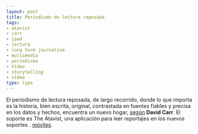 ```yaml
---
layout: post
title: Periodismo de lectura reposada
tags: 
- atavist
- carr
- ipad
- lectura
- long form journalism
- multimedia
- periodismo
- Vídeo
- storytelling
- vídeo
type: type
---
```

El periodismo de lectura reposada, de largo recorrido, donde lo que importa es la historia, bien escrita, original, contrastada en fuentes fiables y precisa en los datos y hechos, encuentra un nuevo hogar, [según](http://www.nytimes.com/2011/03/28/business/media/28carr.html "Long-Form Journalism Finds a Home") **David Carr**. El soporte es The Atavist, una aplicación para leer reportajes en los nuevos soportes .
[móviles](http://www.youtube.com/watch?v=_oB3084mFiU).